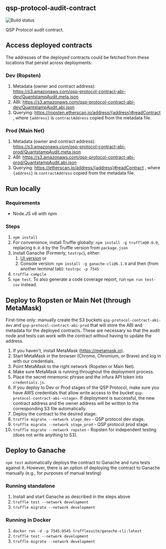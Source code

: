 ## qsp-protocol-audit-contract

![Build status](https://codebuild.us-east-1.amazonaws.com/badges?uuid=eyJlbmNyeXB0ZWREYXRhIjoiZmNQeU81OEExcy8zZS9vdkpWU3NNQUJDNnVYYTRTbHQvaGE4TExaZXhVcnFFWXY3VjdJRGxyU3IrTk9UNTQzMWJJNk5rdThNZEE4SVUxS3h0QkNPZG0wPSIsIml2UGFyYW1ldGVyU3BlYyI6IkhmZUo3c005aHZRdUdjTloiLCJtYXRlcmlhbFNldFNlcmlhbCI6MX0%3D&branch=develop)

QSP Protocol audit contract.

## Access deployed contracts

The addresses of the deployed contracts could be fetched from these locations that persist across deployments:

### Dev (Ropsten)
1. Metadata (owner and contract address): https://s3.amazonaws.com/qsp-protocol-contract-abi-dev/QuantstampAudit.meta.json
1. ABI: https://s3.amazonaws.com/qsp-protocol-contract-abi-dev/QuantstampAudit.abi.json
1. Querying: https://ropsten.etherscan.io/address/{address}#readContract , where `{address}` is `contractAddress` copied from the metadata file.

### Prod (Main Net)
1. Metadata (owner and contract address): https://s3.amazonaws.com/qsp-protocol-contract-abi-prod/QuantstampAudit.meta.json
1. ABI: https://s3.amazonaws.com/qsp-protocol-contract-abi-prod/QuantstampAudit.abi.json
1. Querying: https://etherscan.io/address/{address}#readContract , where `{address}` is `contractAddress` copied from the metadata file.

## Run locally
### Requirements

* Node.JS v8 with npm

### Steps

1. `npm install`
1. For convenience, install Truffle globally: `npm install -g truffle@0.0.0`, replacing `0.0.0` by the Truffle version from `package.json`
1. Install Ganache (Formerly, `testrpc`), either:
    1. [UI version](http://truffleframework.com/ganache/) or
    1. Console version: `npm install -g ganache-cli@6.1.0` and then (from another terminal tab): `testrpc -p 7545`
1. `truffle compile`
1. `npm test`. To also generate a code coverage report, run `npm run test-cov` instead.

## Deploy to Ropsten or Main Net (through MetaMask)

First-time only: manually create the S3 buckets `qsp-protocol-contract-abi-dev` and `qsp-protocol-contract-abi-prod` that will store the ABI and metadata for the deployed contracts. These are necessary so that the audit node and tests can work with the contract without having to update the address.

1. If you haven't, install MetaMask (https://metamask.io).
1. Start MetaMask in the browser (Chrome, Chromium, or Brave) and log in with our credentials.
1. Point MetaMask to the right network (Ropsten or Main Net).
1. Make sure MetaMask is running throughout the deployment process.
1. Place the secret mnemonic phrase and the infura API token into `credentials.js`.
1. If you deploy to Dev or Prod stages of the QSP Protocol, make sure you have AWS credentials that allow write access to the bucket `qsp-protocol-contract-abi-<stage>`. If deployment is successful, the new contract address and the owner address will be written to the corresponding S3 file automatically.
1. Deploy the contract to the desired stage:
  1. `truffle migrate --network stage_dev` - QSP protocol dev stage.
  1. `truffle migrate --network stage_prod` - QSP protocol prod stage.
  1. `truffle migrate --network ropsten` - Ropsten for independent testing (does not write anything to S3).

## Deploy to Ganache

`npm test` automatically deploys the contract to Ganache and runs tests against it. However, there is an option of deploying the contract to Ganache manually (e.g., for purposes of manual testing)

### Running standalone
1. Install and start Ganache as described in the steps above
1. `truffle test --network development`
1. `truffle migrate --network development`

### Running in Docker
1. `docker run -d -p 7545:8545 trufflesuite/ganache-cli:latest`
1. `truffle test --network development`
1. `truffle migrate --network development`

